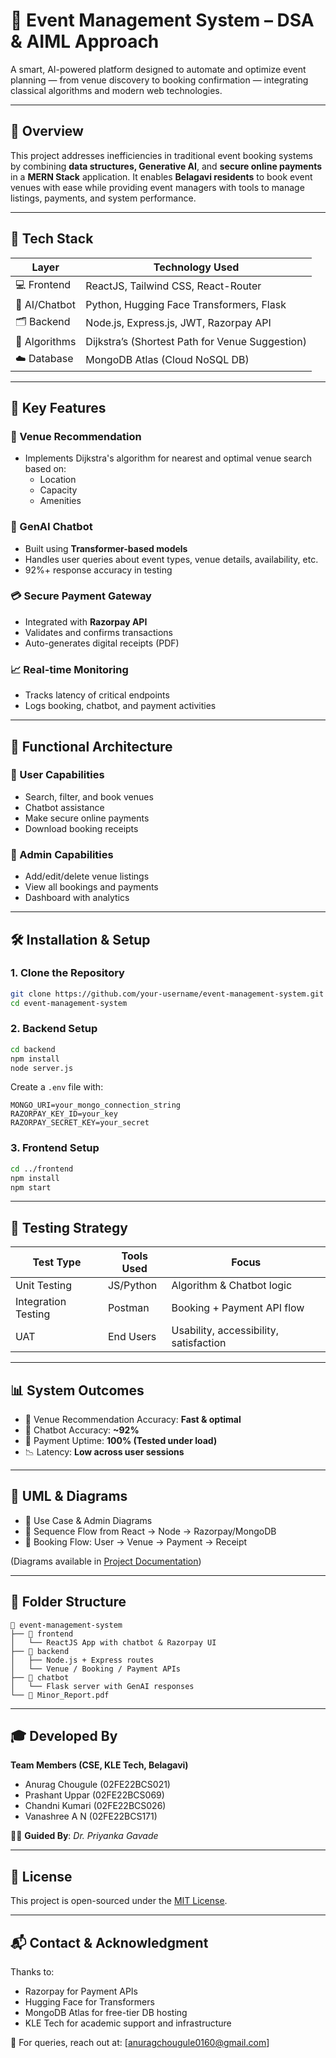 
# 🎉 Event Management System – DSA & AIML Approach

A smart, AI-powered platform designed to automate and optimize event planning — from venue discovery to booking confirmation — integrating classical algorithms and modern web technologies.

---

## 🧩 Overview

This project addresses inefficiencies in traditional event booking systems by combining **data structures, Generative AI**, and **secure online payments** in a **MERN Stack** application. It enables **Belagavi residents** to book event venues with ease while providing event managers with tools to manage listings, payments, and system performance.

---

## 🔧 Tech Stack

| Layer          | Technology Used                                |
|----------------|------------------------------------------------|
| 💻 Frontend     | ReactJS, Tailwind CSS, React-Router            |
| 🧠 AI/Chatbot   | Python, Hugging Face Transformers, Flask       |
| 🗂️ Backend      | Node.js, Express.js, JWT, Razorpay API         |
| 🧮 Algorithms   | Dijkstra’s (Shortest Path for Venue Suggestion)|
| ☁️ Database     | MongoDB Atlas (Cloud NoSQL DB)                 |

---

## 🎯 Key Features

### 📍 Venue Recommendation
- Implements Dijkstra's algorithm for nearest and optimal venue search based on:
  - Location
  - Capacity
  - Amenities

### 💬 GenAI Chatbot
- Built using **Transformer-based models**
- Handles user queries about event types, venue details, availability, etc.
- 92%+ response accuracy in testing

### 💳 Secure Payment Gateway
- Integrated with **Razorpay API**
- Validates and confirms transactions
- Auto-generates digital receipts (PDF)

### 📈 Real-time Monitoring
- Tracks latency of critical endpoints
- Logs booking, chatbot, and payment activities

---

## 🧪 Functional Architecture

### 👤 User Capabilities
- Search, filter, and book venues
- Chatbot assistance
- Make secure online payments
- Download booking receipts

### 🔐 Admin Capabilities
- Add/edit/delete venue listings
- View all bookings and payments
- Dashboard with analytics

---

## 🛠️ Installation & Setup

### 1. Clone the Repository

```bash
git clone https://github.com/your-username/event-management-system.git
cd event-management-system
````

### 2. Backend Setup

```bash
cd backend
npm install
node server.js
```

Create a `.env` file with:

```env
MONGO_URI=your_mongo_connection_string
RAZORPAY_KEY_ID=your_key
RAZORPAY_SECRET_KEY=your_secret
```

### 3. Frontend Setup

```bash
cd ../frontend
npm install
npm start
```

---

## 🧪 Testing Strategy

| Test Type           | Tools Used | Focus                                  |
| ------------------- | ---------- | -------------------------------------- |
| Unit Testing        | JS/Python  | Algorithm & Chatbot logic              |
| Integration Testing | Postman    | Booking + Payment API flow             |
| UAT                 | End Users  | Usability, accessibility, satisfaction |

---

## 📊 System Outcomes

* 🔎 Venue Recommendation Accuracy: **Fast & optimal**
* 🤖 Chatbot Accuracy: **\~92%**
* 💸 Payment Uptime: **100% (Tested under load)**
* 📉 Latency: **Low across user sessions**

---

## 📐 UML & Diagrams

* 🧾 Use Case & Admin Diagrams
* 🔁 Sequence Flow from React → Node → Razorpay/MongoDB
* 📌 Booking Flow: User → Venue → Payment → Receipt

(Diagrams available in [Project Documentation](./docs/Minor%20report.pdf))

---

## 📂 Folder Structure

```
📁 event-management-system
├── 📁 frontend
│   └── ReactJS App with chatbot & Razorpay UI
├── 📁 backend
│   ├── Node.js + Express routes
│   └── Venue / Booking / Payment APIs
├── 📁 chatbot
│   └── Flask server with GenAI responses
└── 📄 Minor_Report.pdf
```

---

## 🎓 Developed By

**Team Members (CSE, KLE Tech, Belagavi)**

* Anurag Chougule (02FE22BCS021)
* Prashant Uppar (02FE22BCS069)
* Chandni Kumari (02FE22BCS026)
* Vanashree A N (02FE22BCS171)

👨‍🏫 **Guided By**: *Dr. Priyanka Gavade*

---

## 📄 License

This project is open-sourced under the [MIT License](./LICENSE).

---

## 📬 Contact & Acknowledgment

Thanks to:

* Razorpay for Payment APIs
* Hugging Face for Transformers
* MongoDB Atlas for free-tier DB hosting
* KLE Tech for academic support and infrastructure

📧 For queries, reach out at: \[[anuragchougule0160@gmail.com](mailto:your-email@example.com)]


